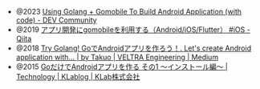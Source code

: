 - @2023 [Using Golang + Gomobile To Build Android Application (with code) - DEV Community](https://dev.to/nikl/using-golang-gomobile-to-build-android-application-with-code-18jo)
- @2019 [アプリ開発にgomobileを利用する（Android/iOS/Flutter） #iOS - Qiita](https://qiita.com/kabochapo/items/b37c03ea9d30572fbd59)
- @2018 [Try Golang! GoでAndroidアプリを作ろう！. Let's create Android application with… | by Takuo | VELTRA Engineering | Medium](https://medium.com/veltra-engineering/lets-create-android-application-with-golang-97780e155a45)
- @2015 [GoだけでAndroidアプリを作る その1 〜インストール編〜 | Technology | KLablog | KLab株式会社](https://www.klab.com/jp/blog/tech/2015/1034818110.html)
